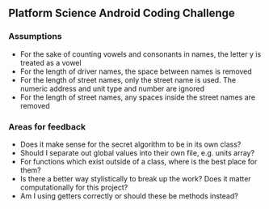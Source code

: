 ## Platform Science Android Coding Challenge

### Assumptions

-    For the sake of counting vowels and consonants in names, the letter y is treated as a vowel
-    For the length of driver names, the space between names is removed
-    For the length of street names, only the street name is used. The numeric address and unit type and number are ignored
-    For the length of street names, any spaces inside the street names are removed

### Areas for feedback

-    Does it make sense for the secret algorithm to be in its own class?
-    Should I separate out global values into their own file, e.g. units array?
-    For functions which exist outside of a class, where is the best place for them?
-    Is there a better way stylistically to break up the work? Does it matter computationally for this project?
-    Am I using getters correctly or should these be methods instead?
